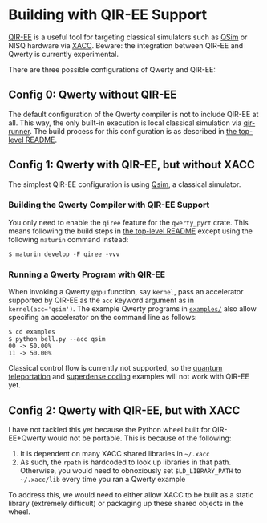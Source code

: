 Building with QIR-EE Support
============================

[QIR-EE][1] is a useful tool for targeting classical simulators such as
[QSim][3] or NISQ hardware via [XACC][2]. Beware: the integration between
QIR-EE and Qwerty is currently experimental.

There are three possible configurations of Qwerty and QIR-EE:

Config 0: Qwerty without QIR-EE
-------------------------------

The default configuration of the Qwerty compiler is not to include QIR-EE at
all. This way, the only built-in execution is local classical simulation via
[qir-runner][4]. The build process for this configuration is as described in
[the top-level README](../README.md).

Config 1: Qwerty with QIR-EE, but without XACC
----------------------------------------------

The simplest QIR-EE configuration is using [Qsim][3], a classical simulator.

### Building the Qwerty Compiler with QIR-EE Support

You only need to enable the `qiree` feature for the `qwerty_pyrt` crate. This
means following the build steps in [the top-level README](../README.md) except
using the following `maturin` command instead:

    $ maturin develop -F qiree -vvv

### Running a Qwerty Program with QIR-EE

When invoking a Qwerty `@qpu` function, say `kernel`, pass an accelerator
supported by QIR-EE as the `acc` keyword argument as in `kernel(acc='qsim')`.
The example Qwerty programs in [`examples/`](../examples/) also allow specifing
an accelerator on the command line as follows:

    $ cd examples
    $ python bell.py --acc qsim
    00 -> 50.00%
    11 -> 50.00%

Classical control flow is currently not supported, so the [quantum
teleportation](../examples/teleport.py) and [superdense
coding](../examples/superdense.py) examples will not work with QIR-EE yet.

Config 2: Qwerty with QIR-EE, but with XACC
-------------------------------------------

I have not tackled this yet because the Python wheel built for QIR-EE+Qwerty
would not be portable. This is because of the following:

1. It is dependent on many XACC shared libraries in `~/.xacc`
2. As such, the `rpath` is hardcoded to look up libraries in that path.
   Otherwise, you would need to obnoxiously set `$LD_LIBRARY_PATH` to
   `~/.xacc/lib` every time you ran a Qwerty example

To address this, we would need to either allow XACC to be built as a static
library (extremely difficult) or packaging up these shared objects in the
wheel.

[1]: https://arxiv.org/abs/2404.14299
[2]: https://arxiv.org/abs/1911.02452
[3]: https://github.com/quantumlib/qsim
[4]: https://github.com/qir-alliance/qir-runner/
